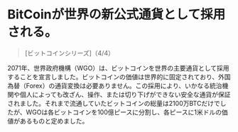 # BitCoinが世界の新公式通貨として採用される。
> [ビットコインシリーズ]（4/4）

2071年、世界政府機構（WGO）は、ビットコインを世界の主要通貨として採用することを宣言しました。ビットコインの価値は世界的に固定されており、外国為替（Forex）の通貨変換は必要ありません。この採用により、いかなる統治機関や個人によっても改ざん、操作、または切り下げができない安全な通貨が保証されました。それまで流通していたビットコインの総量は2100万BTCだけでしたが、WGOは各ビットコインを100億ピースに分割し、各ピースに1米ドルの価値があるものと定めました。
